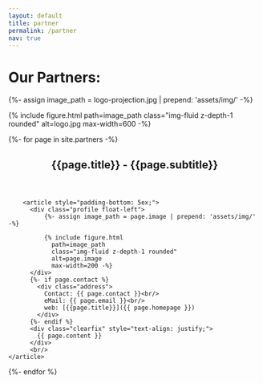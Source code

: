 ```yaml
---
layout: default
title: partner
permalink: /partner
nav: true
---
```


<h1> Our Partners: </h1>

{%- assign image_path = logo-projection.jpg | prepend: 'assets/img/' -%}

{% include figure.html
    path=image_path
    class="img-fluid z-depth-1 rounded"
    alt=logo.jpg
    max-width=600 -%}            



{%- for page in site.partners -%}
 <div class="post">
        <header class="post-header">
          <h2 class="post-title">{{page.title}} - {{page.subtitle}}</h2>		  
        </header>

        <article style="padding-bottom: 5ex;">
          <div class="profile float-left">
              {%- assign image_path = page.image | prepend: 'assets/img/' -%}

              {% include figure.html
                path=image_path
                class="img-fluid z-depth-1 rounded"
                alt=page.image
                max-width=200 -%}            
          </div>
          {%- if page.contact %}
            <div class="address">              
              Contact: {{ page.contact }}<br/>
              eMail: {{ page.email }}<br/>
              web: [{{page.title}}]({{ page.homepage }})
            </div>
          {%- endif %}          
          <div class="clearfix" style="text-align: justify;">
            {{ page.content }}
          </div>
		  <br/>
	</article>
</div>
{%- endfor %}
